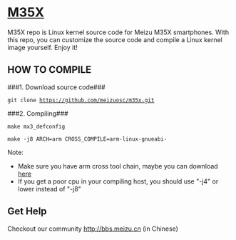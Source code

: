 [M35X](http://www.meizu.com)
=================

M35X repo is Linux kernel source code for Meizu M35X smartphones. With this repo, you can customize the source code and compile a Linux kernel image yourself. Enjoy it!

HOW TO COMPILE
-----------

###1. Download source code###

  <code>git clone https://github.com/meizuosc/m35x.git</code>

###2. Compiling###

  <code>make mx3_defconfig</code>
  
  <code>make -j8 ARCH=arm CROSS_COMPILE=arm-linux-gnueabi-</code>

  Note:
  + Make sure you have arm cross tool chain, maybe you can download [here](http://www.linaro.org/downloads)
  + If you get a poor cpu in your compiling host, you should use "-j4" or lower instead of "-j8"

Get Help
--------

Checkout our community http://bbs.meizu.cn (in Chinese)
